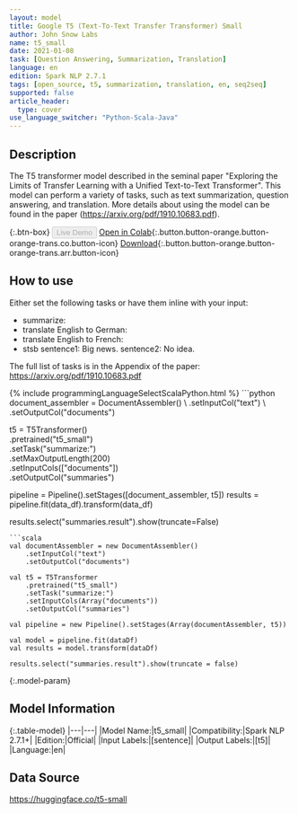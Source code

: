 ```yaml
---
layout: model
title: Google T5 (Text-To-Text Transfer Transformer) Small
author: John Snow Labs
name: t5_small
date: 2021-01-08
task: [Question Answering, Summarization, Translation]
language: en
edition: Spark NLP 2.7.1
tags: [open_source, t5, summarization, translation, en, seq2seq]
supported: false
article_header:
  type: cover
use_language_switcher: "Python-Scala-Java"
---
```


## Description

The T5 transformer model described in the seminal paper "Exploring the Limits of Transfer Learning with a Unified Text-to-Text Transformer". This model can perform a variety of tasks, such as text summarization, question answering, and translation. More details about using the model can be found in the paper (https://arxiv.org/pdf/1910.10683.pdf).

{:.btn-box}
<button class="button button-orange" disabled>Live Demo</button>
[Open in Colab](https://github.com/JohnSnowLabs/spark-nlp-workshop/blob/master/tutorials/streamlit_notebooks/T5TRANSFORMER.ipynb){:.button.button-orange.button-orange-trans.co.button-icon}
[Download](https://s3.amazonaws.com/auxdata.johnsnowlabs.com/public/models/t5_small_en_2.7.1_2.4_1610133219885.zip){:.button.button-orange.button-orange-trans.arr.button-icon}

## How to use

Either set the following tasks or have them inline with your input:

- summarize:
- translate English to German:
- translate English to French:
- stsb sentence1: Big news. sentence2: No idea.

The full list of tasks is in the Appendix of the paper: https://arxiv.org/pdf/1910.10683.pdf

<div class="tabs-box" markdown="1">
{% include programmingLanguageSelectScalaPython.html %}
```python
document_assembler = DocumentAssembler() \
    .setInputCol("text") \
    .setOutputCol("documents")

t5 = T5Transformer() \
    .pretrained("t5_small") \
    .setTask("summarize:")\
    .setMaxOutputLength(200)\
    .setInputCols(["documents"]) \
    .setOutputCol("summaries")

pipeline = Pipeline().setStages([document_assembler, t5])
results = pipeline.fit(data_df).transform(data_df)

results.select("summaries.result").show(truncate=False)
```
```scala
val documentAssembler = new DocumentAssembler()
    .setInputCol("text")
    .setOutputCol("documents")

val t5 = T5Transformer
    .pretrained("t5_small")
    .setTask("summarize:")
    .setInputCols(Array("documents"))
    .setOutputCol("summaries")

val pipeline = new Pipeline().setStages(Array(documentAssembler, t5))

val model = pipeline.fit(dataDf)
val results = model.transform(dataDf)

results.select("summaries.result").show(truncate = false)
```
</div>

{:.model-param}
## Model Information

{:.table-model}
|---|---|
|Model Name:|t5_small|
|Compatibility:|Spark NLP 2.7.1+|
|Edition:|Official|
|Input Labels:|[sentence]|
|Output Labels:|[t5]|
|Language:|en|

## Data Source

https://huggingface.co/t5-small